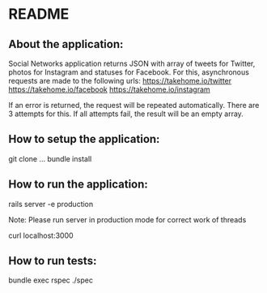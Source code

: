 # README

## About the application:

Social Networks application returns JSON with array of tweets for Twitter, photos for Instagram and statuses for Facebook.
For this, asynchronous requests are made to the following urls:
https://takehome.io/twitter
https://takehome.io/facebook
https://takehome.io/instagram

If an error is returned, the request will be repeated automatically.
There are 3 attempts for this.
If all attempts fail, the result will be an empty array.

## How to setup the application:
git clone ...
bundle install

## How to run the application:

rails server -e production

Note: Please run server in production mode for correct work of threads

curl localhost:3000

## How to run tests:

bundle exec rspec ./spec
